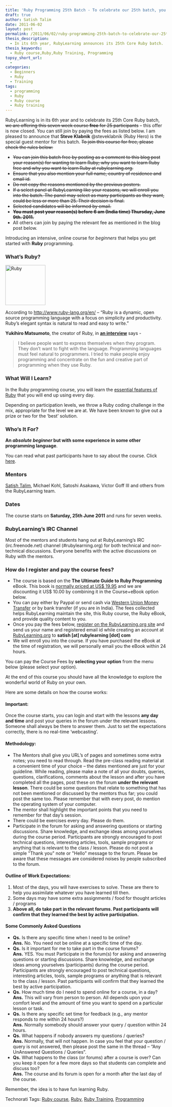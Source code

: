 ```yaml
---
title: 'Ruby Programming 25th Batch - To celebrate our 25th batch, you now have an opportunity to enroll for free!'
draft: true
author: Satish Talim
date: 2011-06-02
layout: post
permalink: /2011/06/02/ruby-programming-25th-batch-to-celebrate-our-25th-batch-you-now-have-an-opportunity-to-enroll-for-free/
thesis_description:
  - In its 6th year, RubyLearning announces its 25th Core Ruby batch.
thesis_keywords:
  - Ruby course,Ruby,Ruby Training, Programming
topsy_short_url:
  - 
categories:
  - Beginners
  - Ruby
  - Training
tags:
  - programming
  - Ruby
  - Ruby course
  - Ruby training
---
```

<div>
  <p class="alert">
    RubyLearning is in its 6th year and to celebrate its 25th Core Ruby batch, <span style="text-decoration: line-through">we are offering this seven week course <b>free</b> for 25 participants</span> &#8211; this offer is now closed. You can still join by paying the fees as listed below. I am pleased to announce that <b>Steve Klabnik</b> @steveklabnik (Ruby Hero) is the special guest mentor for this batch. <span style="text-decoration: line-through">To join this course for free, please check the rules below:</span>
  </p>
  
  <ul>
    <li>
      <span style="text-decoration: line-through">You can join this batch free by posting as a comment to this blog post your reason(s) for wanting to learn Ruby; why you want to learn Ruby free and why you want to learn Ruby at rubylearning.org.</span>
    </li>
    <li>
      <span style="text-decoration: line-through">Ensure that you also mention your full name, country of residence and email id.</span>
    </li>
    <li>
      <span style="text-decoration: line-through">Do not copy the reasons mentioned by the previous posters.</span>
    </li>
    <li>
      <span style="text-decoration: line-through">If a select panel at RubyLearning like your reasons, we will enroll you into the batch. The panel may select as many participants as they want, could be less or more than 25. Their decision is final.</span>
    </li>
    <li>
      <span style="text-decoration: line-through">Selected candidates will be informed by email.</span>
    </li>
    <li>
      <span style="text-decoration: line-through"><b>You must post your reason(s) before 6 am (India time) Thursday, June 9th. 2011.</b></span>
    </li>
    <li>
      All others can join by paying the relevant fee as mentioned in the blog post below.
    </li>
  </ul>
  
  <p>
    <span class="drop_cap">I</span>ntroducing an intensive, online course for <em>beginners</em> that helps you get started with <strong>Ruby</strong> programming.
  </p>
  
  <h3>
    What&#8217;s Ruby?
  </h3>
  
  <p>
    <img class="alignright" title="License: http://creativecommons.org/licenses/by-sa/2.5/" src="http://rubylearning.com/images/rubylogo.png" alt="Ruby" height="125" width="125" />
  </p>
  
  <p>
    According to <a href="http://www.ruby-lang.org/en/">http://www.ruby-lang.org/en/</a> &#8211; &#8220;Ruby is a dynamic, open source programming language with a focus on simplicity and productivity. Ruby&#8217;s elegant syntax is natural to read and easy to write.&#8221;
  </p>
  
  <p>
    <b>Yukihiro Matsumoto</b>, the creator of Ruby, in <b><a href="http://linuxdevcenter.com/pub/a/linux/2001/11/29/ruby.html">an interview</a></b> says -
  </p>
  
  <blockquote>
    <p>
      I believe people want to express themselves when they program. They don&#8217;t want to fight with the language. Programming languages must feel natural to programmers. I tried to make people enjoy programming and concentrate on the fun and creative part of programming when they use Ruby.
    </p>
  </blockquote>
  
  <h3>
    What Will I Learn?
  </h3>
  
  <p>
    In the Ruby programming course, you will learn the <a href="http://rubylearning.com/satishtalim/tutorial.html">essential features of Ruby</a> that you will end up using every day.
  </p>
  
  <p>
    Depending on participation levels, we throw a Ruby coding challenge in the mix, appropriate for the level we are at. We have been known to give out a prize or two for the &#8216;best&#8217; solution.
  </p>
  
  <h3>
    Who&#8217;s It For?
  </h3>
  
  <p>
    <b>An <em>absolute beginner</em> but with some experience in some other programming language</b>.
  </p>
  
  <p>
    You can read what past participants have to say about the course. Click <a href="http://rubylearning.com/other/testimonials.html">here</a>.
  </p>
  
  <h3>
    Mentors
  </h3>
  
  <p>
    <a href="http://satishtalim.com/">Satish Talim</a>, Michael Kohl, Satoshi Asakawa, Victor Goff III and others from the RubyLearning team.
  </p>
  
  <h3>
    Dates
  </h3>
  
  <p>
    The course starts on <b>Saturday, 25th June 2011</b> and runs for seven weeks.
  </p>
  
  <h3>
    RubyLearning&#8217;s IRC Channel
  </h3>
  
  <p>
    Most of the mentors and students hang out at RubyLearning&#8217;s IRC (irc.freenode.net) channel (#rubylearning.org) for both technical and non-technical discussions. Everyone benefits with the active discussions on Ruby with the mentors.
  </p>
  
  <h3>
    How do I register and pay the course fees?
  </h3>
  
  <ul>
    <li>
      The course is based on the <strong>The Ultimate Guide to Ruby Programming</strong> eBook. This book is <a href="http://book.rubylearning.org/">normally priced at US$ 19.95</a> and we are discounting it US$ 10.00 by combining it in the Course+eBook option below.
    </li>
    <li>
      You can pay either by Paypal or send cash via <a href="http://www.westernunion.com/info/selectCountry.asp">Western Union Money Transfer</a> or by bank transfer (if you are in India). The fees collected helps RubyLearning maintain the site, this Ruby course, the Ruby eBook, and provide quality content to you.
    </li>
    <li>
      Once you pay the fees below, <a href="http://rubylearning.org/">register on the RubyLearning.org site</a> and send us your name and registered email id while creating an account at <a href="http://rubylearning.org/">RubyLearning.org</a> to <strong>satish [at] rubylearning [dot] com</strong>
    </li>
    <li>
      We will enroll you into the course. If you have purchased the eBook at the time of registration, we will personally email you the eBook within 24 hours.
    </li>
  </ul>
  
  <p>
    You can pay the Course Fees by <b>selecting your option</b> from the menu below (please select your option).
  </p>
  
  <p>
    At the end of this course you should have all the knowledge to explore the wonderful world of Ruby on your own.
  </p>
  
  <p>
    Here are some details on how the course works:
  </p>
  
  <h4>
    Important:
  </h4>
  
  <p>
    Once the course starts, you can login and start with the lessons <b>any day and time</b> and post your queries in the forum under the relevant lessons. Someone shall always be there to answer them. Just to set the expectations correctly, there is no real-time &#8216;webcasting&#8217;.
  </p>
  
  <h4>
    Methodology:
  </h4>
  
  <ul>
    <li>
      The Mentors shall give you URL&#8217;s of pages and sometimes some extra notes; you need to read through. Read the pre-class reading material at a convenient time of your choice &#8211; the dates mentioned are just for your guideline. While reading, please make a note of all your doubts, queries, questions, clarifications, comments about the lesson and after you have completed all the pages, post these on the forum <b>under the relevant lesson</b>. There could be some questions that relate to something that has not been mentioned or discussed by the mentors thus far; you could post the same too. Please remember that with every post, do mention the operating system of your computer.
    </li>
    <li>
      The mentor shall highlight the important points that you need to remember for that day&#8217;s session.
    </li>
    <li>
      There could be exercises every day. Please do them.
    </li>
    <li>
      Participate in the forum for asking and answering questions or starting discussions. Share knowledge, and exchange ideas among yourselves during the course period. Participants are strongly encouraged to post technical questions, interesting articles, tools, sample programs or anything that is relevant to the class / lesson. Please do not post a simple "Thank you" note or "Hello" message to the forum. Please be aware that these messages are considered noises by people subscribed to the forum.
    </li>
  </ul>
  
  <h4>
    Outline of Work Expectations:
  </h4>
  
  <ol>
    <li>
      Most of the days, you will have exercises to solve. These are there to help you assimilate whatever you have learned till then.
    </li>
    <li>
      Some days may have some extra assignments / food for thought articles / programs
    </li>
    <li>
      <strong>Above all, do take part in the relevant forums. Past participants will confirm that they learned the best by active participation.</strong>
    </li>
  </ol>
  
  <h4>
    Some Commonly Asked Questions
  </h4>
  
  <ul>
    <li>
      <b>Qs.</b> Is there any specific time when I need to be online?<br /><b>Ans.</b> No. You need not be online at a specific time of the day.
    </li>
    <li>
      <b>Qs.</b> Is it important for me to take part in the course forums?<br /><b>Ans.</b> YES. You must Participate in the forum(s) for asking and answering questions or starting discussions. Share knowledge, and exchange ideas among yourselves (participants) during the course period. Participants are strongly encouraged to post technical questions, interesting articles, tools, sample programs or anything that is relevant to the class / lesson. Past participants will confirm that they learned the best by active participation.
    </li>
    <li>
      <b>Qs.</b> How much time do I need to spend online for a course, in a day?<br /><b>Ans.</b> This will vary from person to person. All depends upon your comfort level and the amount of time you want to spend on a particular lesson or task.
    </li>
    <li>
      <b>Qs.</b> Is there any specific set time for feedback (e.g., any mentor responds to me within 24 hours?)<br /><b>Ans.</b> Normally somebody should answer your query / question within 24 hours.
    </li>
    <li>
      <b>Qs.</b> What happens if nobody answers my questions / queries?<br /><b>Ans.</b> Normally, that will not happen. In case you feel that your question / query is not answered, then please post the same in the thread &#8211; &#8220;Any UnAnswered Questions / Queries&#8221;.
    </li>
    <li>
      <b>Qs.</b> What happens to the class (or forums) after a course is over? Can you keep it open for a few more days so that students can complete and discuss too?<br /><b>Ans.</b> The course and its forum is open for a month after the last day of the course.
    </li>
  </ul>
  
  <p>
    Remember, the idea is to have fun learning Ruby.
  </p>
</div>

Technorati Tags: <a href="http://technorati.com/tag/Ruby+course" rel="tag">Ruby course</a>, <a href="http://technorati.com/tag/Ruby" rel="tag">Ruby</a>, <a href="http://technorati.com/tag/Ruby+Training" rel="tag">Ruby Training</a>, <a href="http://technorati.com/tag/Programming" rel="tag"> Programming</a>
